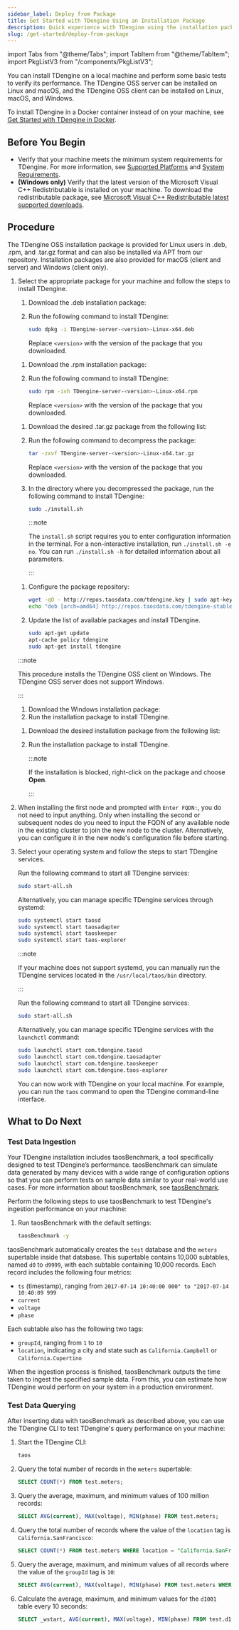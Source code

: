 ```yaml
---
sidebar_label: Deploy from Package
title: Get Started with TDengine Using an Installation Package
description: Quick experience with TDengine using the installation package
slug: /get-started/deploy-from-package
---
```


import Tabs from "@theme/Tabs";
import TabItem from "@theme/TabItem";
import PkgListV3 from "/components/PkgListV3";

You can install TDengine on a local machine and perform some basic tests to verify its performance. The TDengine OSS server can be installed on Linux and macOS, and the TDengine OSS client can be installed on Linux, macOS, and Windows.

To install TDengine in a Docker container instead of on your machine, see [Get Started with TDengine in Docker](../deploy-in-docker/).

## Before You Begin

- Verify that your machine meets the minimum system requirements for TDengine. For more information, see [Supported Platforms](../../tdengine-reference/supported-platforms/) and [System Requirements](../../operations-and-maintenance/system-requirements/).
- **(Windows only)** Verify that the latest version of the Microsoft Visual C++ Redistributable is installed on your machine. To download the redistributable package, see [Microsoft Visual C++ Redistributable latest supported downloads](https://learn.microsoft.com/en-us/cpp/windows/latest-supported-vc-redist?view=msvc-170).

## Procedure

The TDengine OSS installation package is provided for Linux users in .deb, .rpm, and .tar.gz format and can also be installed via APT from our repository. Installation packages are also provided for macOS (client and server) and Windows (client only).

1. Select the appropriate package for your machine and follow the steps to install TDengine.

   <Tabs>
   <TabItem label=".deb" value="debinst">

   1. Download the .deb installation package:
      <PkgListV3 type={6}/>
   2. Run the following command to install TDengine:

      ```bash
      sudo dpkg -i TDengine-server-<version>-Linux-x64.deb
      ```

      Replace `<version>` with the version of the package that you downloaded.

   </TabItem>

   <TabItem label=".rpm" value="rpminst">

   1. Download the .rpm installation package:
      <PkgListV3 type={5}/>
   2. Run the following command to install TDengine:

      ```bash
      sudo rpm -ivh TDengine-server-<version>-Linux-x64.rpm
      ```

      Replace `<version>` with the version of the package that you downloaded.

   </TabItem>

   <TabItem label=".tar.gz" value="tarinst">

   1. Download the desired .tar.gz package from the following list:
      <PkgListV3 type={0}/>
   2. Run the following command to decompress the package:

      ```bash
      tar -zxvf TDengine-server-<version>-Linux-x64.tar.gz
      ```

      Replace `<version>` with the version of the package that you downloaded.
   3. In the directory where you decompressed the package, run the following command to install TDengine:

      ```bash
      sudo ./install.sh
      ```

      :::note

      The `install.sh` script requires you to enter configuration information in the terminal. For a non-interactive installation, run `./install.sh -e no`. You can run `./install.sh -h` for detailed information about all parameters.

      :::

   </TabItem>

   <TabItem label="APT" value="apt-get">

   1. Configure the package repository:

      ```bash
      wget -qO - http://repos.taosdata.com/tdengine.key | sudo apt-key add -
      echo "deb [arch=amd64] http://repos.taosdata.com/tdengine-stable stable main" | sudo tee /etc/apt/sources.list.d/tdengine-stable.list
      ```

   2. Update the list of available packages and install TDengine.

      ```bash
      sudo apt-get update
      apt-cache policy tdengine
      sudo apt-get install tdengine
      ```

   </TabItem>

   <TabItem label="Windows" value="windows">

   :::note

   This procedure installs the TDengine OSS client on Windows. The TDengine OSS server does not support Windows.

   :::

   1. Download the Windows installation package:
      <PkgListV3 type={3}/>
   2. Run the installation package to install TDengine.

   </TabItem>

   <TabItem label="macOS" value="macos">

   1. Download the desired installation package from the following list:
      <PkgListV3 type={7}/>
   2. Run the installation package to install TDengine.

      :::note

      If the installation is blocked, right-click on the package and choose **Open**.

      :::

   </TabItem>
   </Tabs>

2. When installing the first node and prompted with `Enter FQDN:`, you do not need to input anything. Only when installing the second or subsequent nodes do you need to input the FQDN of any available node in the existing cluster to join the new node to the cluster. Alternatively, you can configure it in the new node's configuration file before starting.

3. Select your operating system and follow the steps to start TDengine services.

   <Tabs>
   <TabItem label="Linux" value="linux">

   Run the following command to start all TDengine services:

   ```bash
   sudo start-all.sh 
   ```

   Alternatively, you can manage specific TDengine services through systemd:

   ```bash
   sudo systemctl start taosd
   sudo systemctl start taosadapter
   sudo systemctl start taoskeeper
   sudo systemctl start taos-explorer
   ```

   :::note

   If your machine does not support systemd, you can manually run the TDengine services located in the `/usr/local/taos/bin` directory.

   :::

   </TabItem>

   <TabItem label="macOS" value="macos">

   Run the following command to start all TDengine services:

   ```bash
   sudo start-all.sh
   ```

   Alternatively, you can manage specific TDengine services with the `launchctl` command:

   ```bash
   sudo launchctl start com.tdengine.taosd
   sudo launchctl start com.tdengine.taosadapter
   sudo launchctl start com.tdengine.taoskeeper
   sudo launchctl start com.tdengine.taos-explorer
   ```

   </TabItem>
   </Tabs>

   You can now work with TDengine on your local machine. For example, you can run the `taos` command to open the TDengine command-line interface.

## What to Do Next

### Test Data Ingestion

Your TDengine installation includes taosBenchmark, a tool specifically designed to test TDengine’s performance. taosBenchmark can simulate data generated by many devices with a wide range of configuration options so that you can perform tests on sample data similar to your real-world use cases. For more information about taosBenchmark, see [taosBenchmark](../../tdengine-reference/tools/taosbenchmark/).

Perform the following steps to use taosBenchmark to test TDengine's ingestion performance on your machine:

1. Run taosBenchmark with the default settings:

   ```bash
   taosBenchmark -y
   ```

taosBenchmark automatically creates the `test` database and the `meters` supertable inside that database. This supertable contains 10,000 subtables, named `d0` to `d9999`, with each subtable containing 10,000 records. Each record includes the following four metrics:

- `ts` (timestamp), ranging from `2017-07-14 10:40:00 000" to "2017-07-14 10:40:09 999`
- `current`
- `voltage`
- `phase`

Each subtable also has the following two tags:

- `groupId`, ranging from `1` to `10`
- `location`, indicating a city and state such as `California.Campbell` or `California.Cupertino`

When the ingestion process is finished, taosBenchmark outputs the time taken to ingest the specified sample data. From this, you can estimate how TDengine would perform on your system in a production environment.

### Test Data Querying

After inserting data with taosBenchmark as described above, you can use the TDengine CLI to test TDengine's query performance on your machine:

1. Start the TDengine CLI:

   ```bash
   taos
   ```

2. Query the total number of records in the `meters` supertable:

   ```sql
   SELECT COUNT(*) FROM test.meters;
   ```

3. Query the average, maximum, and minimum values of 100 million records:

   ```sql
   SELECT AVG(current), MAX(voltage), MIN(phase) FROM test.meters;
   ```

4. Query the total number of records where the value of the `location` tag is `California.SanFrancisco`:

   ```sql
   SELECT COUNT(*) FROM test.meters WHERE location = "California.SanFrancisco";
   ```

5. Query the average, maximum, and minimum values of all records where the value of the `groupId` tag is `10`:

   ```sql
   SELECT AVG(current), MAX(voltage), MIN(phase) FROM test.meters WHERE groupId = 10;
   ```

6. Calculate the average, maximum, and minimum values for the `d1001` table every 10 seconds:

   ```sql
   SELECT _wstart, AVG(current), MAX(voltage), MIN(phase) FROM test.d1001 INTERVAL(10s);
   ```
